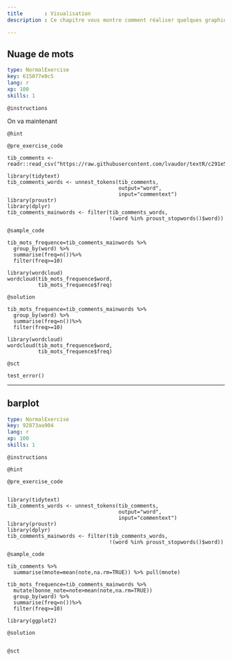 ```yaml
---
title       : Visualisation
description : Ce chapitre vous montre comment réaliser quelques graphiques à partir de données lexicales.

---
```


## Nuage de mots

```yaml
type: NormalExercise
key: 615077e0c5
lang: r
xp: 100
skills: 1
```


`@instructions`

On va maintenant 

`@hint`

`@pre_exercise_code`
```{r}
tib_comments <- readr::read_csv("https://raw.githubusercontent.com/lvaudor/textR/c291e5cd0c0656ea7e2b8bf6c0485ba80b69b0d7/datasets/tib_comments.csv")

library(tidytext)  
tib_comments_words <- unnest_tokens(tib_comments,
                                    output="word",
                                    input="commentext")
library(proustr)
library(dplyr)
tib_comments_mainwords <- filter(tib_comments_words,
                                 !(word %in% proust_stopwords()$word))  
```

`@sample_code`
```{r}
tib_mots_frequence=tib_comments_mainwords %>% 
  group_by(word) %>% 
  summarise(freq=n())%>% 
  filter(freq>=10)

library(wordcloud)  
wordcloud(tib_mots_frequence$word,
          tib_mots_frequence$freq)
```

`@solution`
```{r}
tib_mots_frequence=tib_comments_mainwords %>% 
  group_by(word) %>% 
  summarise(freq=n())%>% 
  filter(freq>=10)

library(wordcloud)  
wordcloud(tib_mots_frequence$word,
          tib_mots_frequence$freq)
```

`@sct`
```{r}
test_error()
```



---
## barplot

```yaml
type: NormalExercise
key: 92873aa904
lang: r
xp: 100
skills: 1
```


`@instructions`

`@hint`

`@pre_exercise_code`
```{r}

library(tidytext)  
tib_comments_words <- unnest_tokens(tib_comments,
                                    output="word",
                                    input="commentext")
library(proustr)
library(dplyr)
tib_comments_mainwords <- filter(tib_comments_words,
                                 !(word %in% proust_stopwords()$word))  
```

`@sample_code`
```{r}
tib_comments %>%
  summarise(mnote=mean(note,na.rm=TRUE)) %>% pull(mnote)

tib_mots_frequence=tib_comments_mainwords %>% 
  mutate(bonne_note=note>mean(note,na.rm=TRUE))
  group_by(word) %>% 
  summarise(freq=n())%>% 
  filter(freq>=10)
  
library(ggplot2)

```

`@solution`
```{r}

```

`@sct`
```{r}

```
